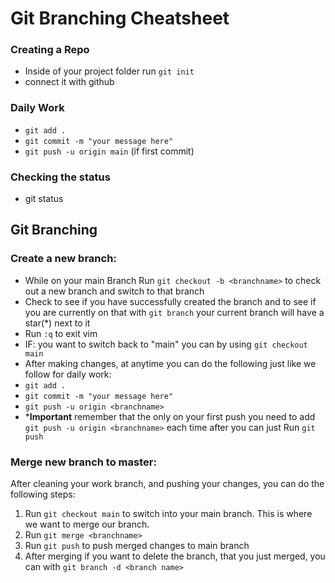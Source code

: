 # Git Branching Cheatsheet

### Creating a Repo
- Inside of your project folder run `git init`  
- connect it with github

### Daily Work
- `git add .`
- `git commit -m "your message here"`
- `git push -u origin main` (if first commit)

### Checking the status
- git status

## Git Branching

### Create a new branch:
- While on your main Branch Run `git checkout -b <branchname>` to check out a new branch and switch to that branch
- Check to see if you have successfully created the branch and to see if you are currently on that with `git branch` your current branch will have a star(*) next to it
- Run `:q` to exit vim 
- IF: you want to switch back to "main" you can by using `git checkout main`
- After making changes, at anytime you can do the following just like we follow for daily work:
- `git add .`
- `git commit -m "your message here"`
- `git push -u origin <branchname>`
- ***Important** remember that the only on your first push you need to add `git push -u origin <branchname>` each time after you can just Run `git push`

### Merge new branch to master:
After cleaning your work branch, and pushing your changes, you can do the following steps:
1. Run `git checkout main` to switch into your main branch. This is where we want to merge our branch. 
2. Run `git merge <branchname>`
3. Run `git push` to push merged changes to main branch
4. After merging if you want to delete the branch, that you just merged, you can with `git branch -d <branch name>`

